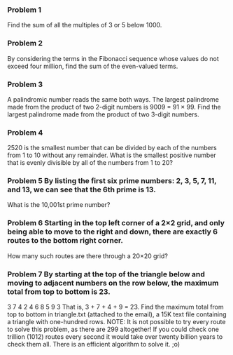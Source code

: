 ### Problem 1	
Find the sum of all the multiples of 3 or 5 below 1000.
### Problem 2	
By considering the terms in the Fibonacci sequence whose values do not exceed four million, find the sum of the even-valued terms.
### Problem 3	
A palindromic number reads the same both ways. The largest palindrome made from the product of two 2-digit numbers is 9009 = 91 × 99.
Find the largest palindrome made from the product of two 3-digit numbers.
### Problem 4	
2520 is the smallest number that can be divided by each of the numbers from 1 to 10 without any remainder.
What is the smallest positive number that is evenly divisible by all of the numbers from 1 to 20?
### Problem 5	By listing the first six prime numbers: 2, 3, 5, 7, 11, and 13, we can see that the 6th prime is 13.
What is the 10,001st prime number?
### Problem 6	Starting in the top left corner of a 2×2 grid, and only being able to move to the right and down, there are exactly 6 routes to the bottom right corner.
 
How many such routes are there through a 20×20 grid?
### Problem 7	By starting at the top of the triangle below and moving to adjacent numbers on the row below, the maximum total from top to bottom is 23.
3
7 4
2 4 6
8 5 9 3
That is, 3 + 7 + 4 + 9 = 23.
Find the maximum total from top to bottom in triangle.txt (attached to the email), a 15K text file containing a triangle with one-hundred rows.
NOTE: It is not possible to try every route to solve this problem, as there are 299 altogether! If you could check one trillion (1012) routes every second it would take over twenty billion years to check them all. There is an efficient algorithm to solve it. ;o)
